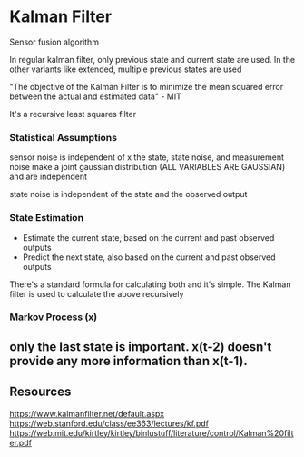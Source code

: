 # Kalman Filter

Sensor fusion algorithm

In regular kalman filter, only previous state and current state are used. In the other variants like extended, multiple previous states are used

"The objective of the Kalman Filter is to minimize the mean squared error between the actual and estimated data" - MIT

It's a recursive least squares filter

### Statistical Assumptions

sensor noise is independent of x
the state, state noise, and measurement noise make a joint gaussian distribution (ALL VARIABLES ARE GAUSSIAN) and are independent

state noise is independent of the state and the observed output


### State Estimation

- Estimate the current state, based on the current and past observed outputs
- Predict the next state, also based on the current and past observed outputs

There's a standard formula for calculating both and it's simple. The Kalman filter is used to calculate the above recursively

### Markov Process (x)
only the last state is important. x(t-2) doesn't provide any more information than x(t-1).
---

## Resources

https://www.kalmanfilter.net/default.aspx
https://web.stanford.edu/class/ee363/lectures/kf.pdf
https://web.mit.edu/kirtley/kirtley/binlustuff/literature/control/Kalman%20filter.pdf